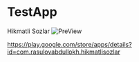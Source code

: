 # TestApp
Hikmatli Sozlar
![PreView](https://user-images.githubusercontent.com/94972640/195366660-2a932e4a-4a31-4923-9641-522df7276660.png)

https://play.google.com/store/apps/details?id=com.rasulovabdullokh.hikmatlisozlar
